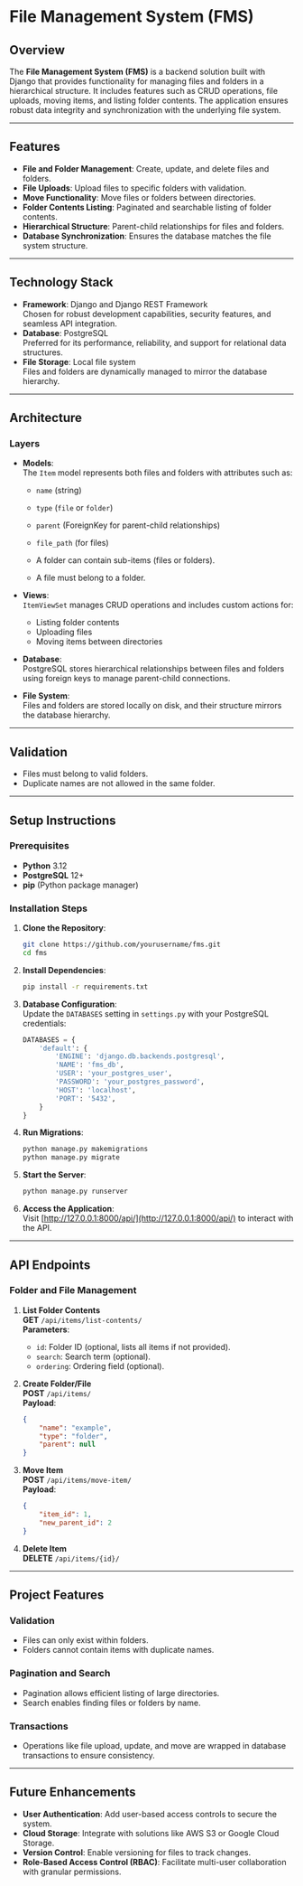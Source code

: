 # File Management System (FMS)

## Overview
The **File Management System (FMS)** is a backend solution built with Django that provides functionality for managing files and folders in a hierarchical structure. It includes features such as CRUD operations, file uploads, moving items, and listing folder contents. The application ensures robust data integrity and synchronization with the underlying file system.

---

## Features
- **File and Folder Management**: Create, update, and delete files and folders.
- **File Uploads**: Upload files to specific folders with validation.
- **Move Functionality**: Move files or folders between directories.
- **Folder Contents Listing**: Paginated and searchable listing of folder contents.
- **Hierarchical Structure**: Parent-child relationships for files and folders.
- **Database Synchronization**: Ensures the database matches the file system structure.

---

## Technology Stack
- **Framework**: Django and Django REST Framework  
  Chosen for robust development capabilities, security features, and seamless API integration.
- **Database**: PostgreSQL  
  Preferred for its performance, reliability, and support for relational data structures.
- **File Storage**: Local file system  
  Files and folders are dynamically managed to mirror the database hierarchy.

---

## Architecture

### Layers
- **Models**:  
  The `Item` model represents both files and folders with attributes such as:
  - `name` (string)
  - `type` (`file` or `folder`)
  - `parent` (ForeignKey for parent-child relationships)
  - `file_path` (for files)

  - A folder can contain sub-items (files or folders).  
  - A file must belong to a folder.

- **Views**:  
  `ItemViewSet` manages CRUD operations and includes custom actions for:
  - Listing folder contents
  - Uploading files
  - Moving items between directories

- **Database**:  
  PostgreSQL stores hierarchical relationships between files and folders using foreign keys to manage parent-child connections.

- **File System**:  
  Files and folders are stored locally on disk, and their structure mirrors the database hierarchy.

---

## Validation
- Files must belong to valid folders.
- Duplicate names are not allowed in the same folder.

---

## Setup Instructions

### Prerequisites
- **Python** 3.12
- **PostgreSQL** 12+
- **pip** (Python package manager)

### Installation Steps

1. **Clone the Repository**:
    ```bash
    git clone https://github.com/yourusername/fms.git
    cd fms
    ```

2. **Install Dependencies**:
    ```bash
    pip install -r requirements.txt
    ```

3. **Database Configuration**:  
   Update the `DATABASES` setting in `settings.py` with your PostgreSQL credentials:
    ```python
    DATABASES = {
        'default': {
            'ENGINE': 'django.db.backends.postgresql',
            'NAME': 'fms_db',
            'USER': 'your_postgres_user',
            'PASSWORD': 'your_postgres_password',
            'HOST': 'localhost',
            'PORT': '5432',
        }
    }
    ```

4. **Run Migrations**:
    ```bash
    python manage.py makemigrations
    python manage.py migrate
    ```

5. **Start the Server**:
    ```bash
    python manage.py runserver
    ```

6. **Access the Application**:  
   Visit [http://127.0.0.1:8000/api/](http://127.0.0.1:8000/api/) to interact with the API.

---

## API Endpoints

### Folder and File Management

1. **List Folder Contents**  
   **GET** `/api/items/list-contents/`  
   **Parameters**:
   - `id`: Folder ID (optional, lists all items if not provided).
   - `search`: Search term (optional).
   - `ordering`: Ordering field (optional).

2. **Create Folder/File**  
   **POST** `/api/items/`  
   **Payload**:
    ```json
    {
        "name": "example",
        "type": "folder",
        "parent": null
    }
    ```

3. **Move Item**  
   **POST** `/api/items/move-item/`  
   **Payload**:
    ```json
    {
        "item_id": 1,
        "new_parent_id": 2
    }
    ```

4. **Delete Item**  
   **DELETE** `/api/items/{id}/`

---

## Project Features

### Validation
- Files can only exist within folders.
- Folders cannot contain items with duplicate names.

### Pagination and Search
- Pagination allows efficient listing of large directories.
- Search enables finding files or folders by name.

### Transactions
- Operations like file upload, update, and move are wrapped in database transactions to ensure consistency.

---

## Future Enhancements
- **User Authentication**: Add user-based access controls to secure the system.
- **Cloud Storage**: Integrate with solutions like AWS S3 or Google Cloud Storage.
- **Version Control**: Enable versioning for files to track changes.
- **Role-Based Access Control (RBAC)**: Facilitate multi-user collaboration with granular permissions.

